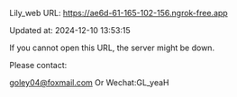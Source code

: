 Lily_web URL: https://ae6d-61-165-102-156.ngrok-free.app

Updated at: 2024-12-10 13:53:15

If you cannot open this URL, the server might be down.

Please contact: 

goley04@foxmail.com Or Wechat:GL_yeaH